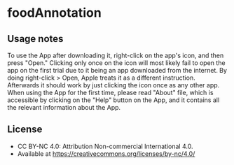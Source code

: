 # foodAnnotation
## Usage notes
To use the App after downloading it, right-click on the app's icon, and then press "Open." Clicking only once on the icon will most likely fail to open the app on the first trial due to it being an app downloaded from the internet. By doing right-click > Open, Apple treats it as a different instruction. Afterwards it should work by just clicking the icon once as any other app.
When using the App for the first time, please read "About" file, which is accessible by clicking on the "Help" button on the App, and it contains all the relevant information about the App.
## License 
- CC BY-NC 4.0: Attribution Non-commercial International 4.0.
- Available at https://creativecommons.org/licenses/by-nc/4.0/
